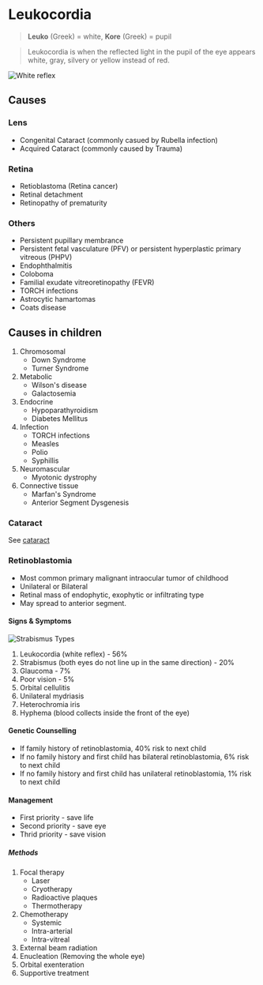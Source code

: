 # Leukocordia

> **Leuko** (Greek) = white, **Kore** (Greek) = pupil

> Leukocordia is when the reflected light in the pupil of the eye appears white, gray, silvery or yellow instead of red.

![White reflex](/ophthalmology/white-reflex.jpg)

## Causes

### Lens

- Congenital Cataract (commonly casued by Rubella infection)
- Acquired Cataract (commonly caused by Trauma)

### Retina

- Retioblastoma (Retina cancer)
- Retinal detachment
- Retinopathy of prematurity

### Others

- Persistent pupillary membrance
- Persistent fetal vasculature (PFV) or persistent hyperplastic primary vitreous (PHPV)
- Endophthalmitis
- Coloboma
- Familial exudate vitreoretinopathy (FEVR)
- TORCH infections
- Astrocytic hamartomas
- Coats disease

## Causes in children

1. Chromosomal
   - Down Syndrome
   - Turner Syndrome
1. Metabolic
   - Wilson's disease
   - Galactosemia
1. Endocrine
   - Hypoparathyroidism
   - Diabetes Mellitus
1. Infection
   - TORCH infections
   - Measles
   - Polio
   - Syphillis
1. Neuromascular
   - Myotonic dystrophy
1. Connective tissue
   - Marfan's Syndrome
   - Anterior Segment Dysgenesis

### Cataract

See [cataract](/ophthalmology/cataract)

### Retinoblastomia

- Most common primary malignant intraocular tumor of childhood
- Unilateral or Bilateral
- Retinal mass of endophytic, exophytic or infiltrating type
- May spread to anterior segment.

#### Signs & Symptoms

![Strabismus Types](/ophthalmology/strabismus.jpeg)

1. Leukocordia (white reflex) - 56%
1. Strabismus (both eyes do not line up in the same direction) - 20%
1. Glaucoma - 7%
1. Poor vision - 5%
1. Orbital cellulitis
1. Unilateral mydriasis
1. Heterochromia iris
1. Hyphema (blood collects inside the front of the eye)

#### Genetic Counselling

- If family history of retinoblastomia, 40% risk to next child
- If no family history and first child has bilateral retinoblastomia, 6% risk to next child
- If no family history and first child has unilateral retinoblastomia, 1% risk to next child

#### Management

- First priority - save life
- Second priority - save eye
- Thrid priority - save vision

##### Methods

1. Focal therapy
   - Laser
   - Cryotherapy
   - Radioactive plaques
   - Thermotherapy
1. Chemotherapy
   - Systemic
   - Intra-arterial
   - Intra-vitreal
1. External beam radiation
1. Enucleation (Removing the whole eye)
1. Orbital exenteration
1. Supportive treatment
